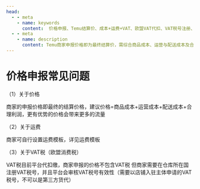 ```yaml
---
head:
  - - meta
    - name: keywords
      content:  价格申报、Temu结算价、成本+运费+VAT、欧盟VAT代扣、VAT税号注册、仓库国VAT、价格申报常见问题、运费模板设置、平台价格审核、Temu定价策略
  - - meta
    - name: description
      content: Temu商家申报价格即为最终结算价，需综合商品成本、运营与配送成本及合理利润进行报价；运费支持自定义模板。欧盟市场VAT由平台代扣，商家须以入驻主体在仓库所在国注册有效VAT税号并通过平台审核，申报价不含VAT税。
---
```

# 价格申报常见问题

（1）关于价格

商家的申报价格即最终的结算价格，建议价格=商品成本+运营成本+配送成本+合理利润，更有优势的价格会带来更多的流量

（2）关于运费

商家可自行设置运费模板，详见运费模板

（3）关于VAT税（欧盟消费税）

VAT税目前平台代扣缴，商家申报的价格不包含VAT税 但商家需要在仓库所在国注册VAT税号，并且平台会审核VAT税号有效性（需要以店铺入驻主体申请的VAT税号，不可以是第三方货代）